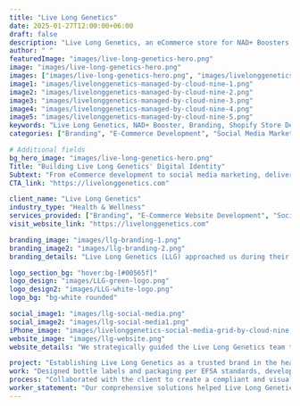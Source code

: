 ```yaml
---
title: "Live Long Genetics"
date: 2025-01-27T12:00:00+06:00
draft: false
description: "Live Long Genetics, an eCommerce store for NAD+ Boosters, partnered with us for branding, Shopify store development, and comprehensive social media marketing."
author: " "
featuredImage: "images/live-long-genetics-hero.png"
image: "images/live-long-genetics-hero.png"
images: ["images/live-long-genetics-hero.png", "images/livelonggenetics-managed-by-cloud-nine-1.png", "images/livelonggenetics-managed-by-cloud-nine-2.png", "images/livelonggenetics-managed-by-cloud-nine-3.png"]
image1: "images/livelonggenetics-managed-by-cloud-nine-1.png"
image2: "images/livelonggenetics-managed-by-cloud-nine-2.png"
image3: "images/livelonggenetics-managed-by-cloud-nine-3.png"
image4: "images/livelonggenetics-managed-by-cloud-nine-4.png"
image5: "images/livelonggenetics-managed-by-cloud-nine-5.png"
keywords: "Live Long Genetics, NAD+ Booster, Branding, Shopify Store Development, Social Media Marketing, Facebook Ads, TikTok Marketing"
categories: ["Branding", "E-Commerce Development", "Social Media Marketing"]

# Additional fields
bg_hero_image: "images/live-long-genetics-hero.png"
Title: "Building Live Long Genetics' Digital Identity"
Subtext: "From eCommerce development to social media marketing, delivering complete digital solutions for Live Long Genetics."
CTA_link: "https://livelonggenetics.com"

client_name: "Live Long Genetics"
industry_type: "Health & Wellness"
services_provided: ["Branding", "E-Commerce Website Development", "Social Media Marketing", "Ad Campaigns", "Video Editing"]
visit_website_link: "https://livelonggenetics.com"

branding_image: "images/llg-branding-1.png"
branding_image2: "images/llg-branding-2.png"
branding_details: "Live Long Genetics (LLG) approached us during their initial startup phase, and our first priority was to establish a strong branding foundation. They provided us with the essential labeling information required for their product. Leveraging this, we designed the bottle labels, created realistic mockups, and developed the packaging design for their supplement bottles. All designs were meticulously crafted to comply with EFSA (European Food Safety Authority) regulations, ensuring the product met the necessary standards for its launch in the UK market."

logo_section_bg: "hover:bg-[#00565f]"
logo_design: "images/LLG-green-logo.png"
logo_design2: "images/LLG-white-logo.png"
logo_bg: "bg-white rounded"

social_image1: "images/llg-social-media.png"
social_image2: "images/llg-social-media1.png"
iPhone_image: "images/livelonggenetics-social-media-grid-by-cloud-nine.png"
website_image: "images/llg-website.png"
website_details: "We strategically guided the Live Long Genetics team to choose Shopify as their e-commerce platform due to its user-friendly interface and seamless adaptability for both personal and professional use. The website is built on Shopify, with various sections custom-coded to meet specific needs. Extensive research was conducted to ensure the platform aligns with the brand’s goals and audience expectations. Additionally, the landing page was meticulously designed and fully customized to maximize visual hierarchy, ensuring a powerful and impactful user experience."

project: "Establishing Live Long Genetics as a trusted brand in the health and wellness industry with a strong digital presence and innovative marketing strategies."
work: "Designed bottle labels and packaging per EFSA standards, developed a Shopify eCommerce store, and managed social media platforms including Facebook, Instagram, and TikTok. Delivered ad campaigns, video editing, and voiceovers, converting them into engaging reels."
process: "Collaborated with the client to create a compliant and visually appealing product design. Built a user-friendly Shopify store and executed targeted social media strategies to maximize reach and conversions."
worker_statement: "Our comprehensive solutions helped Live Long Genetics create a strong brand identity, drive traffic, and boost sales in the competitive health and wellness market."
---
```

